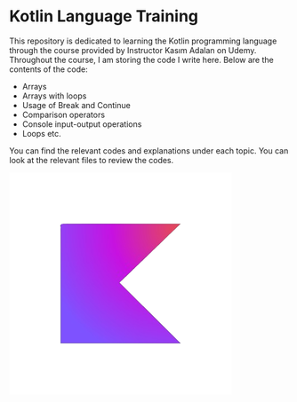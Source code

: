 # Kotlin Language Training

This repository is dedicated to learning the Kotlin programming language through the course provided by Instructor Kasım Adalan on Udemy. Throughout the course, I am storing the code I write here. Below are the contents of the code:

- Arrays
- Arrays with loops
- Usage of Break and Continue
- Comparison operators
- Console input-output operations
- Loops etc.

You can find the relevant codes and explanations under each topic. You can look at the relevant files to review the codes.

![Kotlin icon](./Kotlin.png) 
